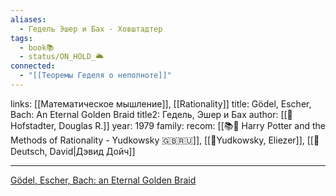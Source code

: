 ```yaml
---
aliases:
  - Гедель Эшер и Бах - Ховштадтер
tags:
  - book📚
  - status/ON_HOLD_🌥️
connected:
  - "[[Теоремы Геделя о неполноте]]"
---
```

links: [[Математическое мышление]], [[Rationality]]
title: Gödel, Escher, Bach: An Eternal Golden Braid
title2: Гедель, Эшер и Бах
author: [[👤Hofstadter, Douglas R.]]
year: 1979
family:
recom: [[📚🌳 Harry Potter and the Methods of Rationality - Yudkowsky 🇬🇧🇷🇺]], [[👤Yudkowsky, Eliezer]], [[👤Deutsch, David|Дэвид Дойч]]

---

[Gödel, Escher, Bach: an Eternal Golden Braid](https://www.goodreads.com/book/show/24113.G_del_Escher_Bach?from_search=true&from_srp=true&qid=3hq16XFN6C&rank=1)